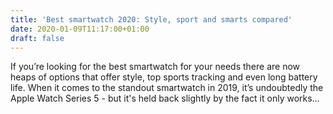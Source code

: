 ```yaml
---
title: 'Best smartwatch 2020: Style, sport and smarts compared'
date: 2020-01-09T11:17:00+01:00
draft: false
---
```


If you’re looking for the best smartwatch for your needs there are now heaps of options that offer style, top sports tracking and even long battery life. When it comes to the standout smartwatch in 2019, it’s undoubtedly the Apple Watch Series 5 - but it's held back slightly by the fact it only works…